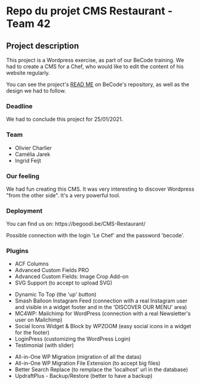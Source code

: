 # Repo du projet CMS Restaurant - Team 42
<h2>Project description</h2>
<p>This project is a Wordpress exercise, as part of our BeCode training. We had to create a CMS for a Chef, who would like to edit the content of his website regularly. </p>
<p>You can see the project's <a href="https://github.com/becodeorg/LIE-Hamilton-4.25/tree/master/01-main-course/03-the-mountain/02-cms-restaurant">READ ME</a> on BeCode's repository, as well as the design we had to follow.</p>

<h3>Deadline</h3>
<p>We had to conclude this project for 25/01/2021.</p>

<h3>Team</h3>
<ul>
  <li>Olivier Charlier</li>
  <li>Camélia Jarek</li>
  <li>Ingrid Feijt</li>
</ul>

<h3>Our feeling</h3>
<p>We had fun creating this CMS. It was very interesting to discover Wordpress "from the other side". It's a very powerful tool.</p>
  
<h3>Deployment</h3>
<p>You can find us on: https://begoodi.be/CMS-Restaurant/ </p>
<p>Possible connection with the login 'Le Chef' and the password 'becode'.</p>

<h3>Plugins</h3>
<ul>
  <li>ACF Columns</li>
  <li>Advanced Custom Fields PRO	</li>
  <li>Advanced Custom Fields: Image Crop Add-on</li>
  <li>SVG Support (to accept to upload SVG)</li>
</ul>
<ul>
  <li>Dynamic To Top (the 'up' button)</li>
  <li>Smash Balloon Instagram Feed (connection with a real Instagram user and visible in a widget footer and in the 'DISCOVER OUR MENU' area)</li>
  <li>MC4WP: Mailchimp for WordPress (connection with a real Newsletter's user on Mailchimp)</li>
  <li>Social Icons Widget & Block by WPZOOM (easy social icons in a widget for the footer)</li>
  <li>LoginPress (customizing the WordPress Login)</li>
  <li>Testimonial (with slider)</li>
</ul>
<ul>
  <li>All-in-One WP Migration	(migration of all the datas)</li>
  <li>All-in-One WP Migration File Extension (to accept big files)</li>
  <li>Better Search Replace (to remplace the 'localhost' url in the database)</li>
  <li>UpdraftPlus - Backup/Restore (better to have a backup)</li>
</ul>
